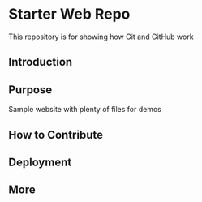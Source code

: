 # Starter Web Repo

This repository is for showing how Git and GitHub work

## Introduction

## Purpose

Sample website with plenty of files for demos

## How to Contribute

## Deployment

## More